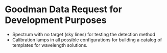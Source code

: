 # Goodman Data Request for Development Purposes

* Spectrum with no target (sky lines) for testing the detection method
* Calibration lamps in all possible configurations for building a
catalog of templates for wavelength solutions.